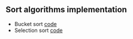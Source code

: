 ## Sort algorithms implementation
* Bucket sort [code](https://github.com/dgharsallah/algorithms-data-structures/blob/master/algorithms/sort%20algorithms/Bucket%20sort.cpp)
* Selection sort [code](https://github.com/dgharsallah/algorithms-data-structures/blob/master/algorithms/sort%20algorithms/Selection%20sort.cpp)
